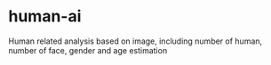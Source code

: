 # human-ai
Human related analysis based on image, including number of human, number of face, gender and age estimation
